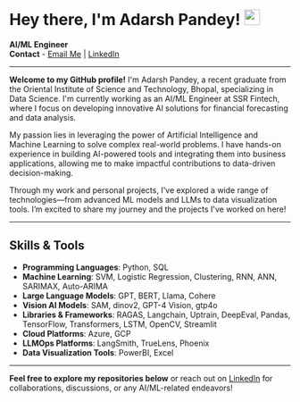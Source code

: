 # Hey there, I'm Adarsh Pandey! <img src="https://media.giphy.com/media/hvRJCLFzcasrR4ia7z/giphy.gif" width="28">

**AI/ML Engineer**  
**Contact** - [Email Me](mailto:adarshpandeywo@gmail.com) | [LinkedIn](https://linkedin.com/in/justadarsh)

---

**Welcome to my GitHub profile!** I'm Adarsh Pandey, a recent graduate from the Oriental Institute of Science and Technology, Bhopal, specializing in Data Science. I'm currently working as an AI/ML Engineer at SSR Fintech, where I focus on developing innovative AI solutions for financial forecasting and data analysis.

My passion lies in leveraging the power of Artificial Intelligence and Machine Learning to solve complex real-world problems. I have hands-on experience in building AI-powered tools and integrating them into business applications, allowing me to make impactful contributions to data-driven decision-making.

Through my work and personal projects, I've explored a wide range of technologies—from advanced ML models and LLMs to data visualization tools. I’m excited to share my journey and the projects I've worked on here!

---

## Skills & Tools

- **Programming Languages**: Python, SQL
- **Machine Learning**: SVM, Logistic Regression, Clustering, RNN, ANN, SARIMAX, Auto-ARIMA  
- **Large Language Models**: GPT, BERT, Llama, Cohere  
- **Vision AI Models**: SAM, dinov2, GPT-4 Vision, gtp4o  
- **Libraries & Frameworks**: RAGAS, Langchain, Uptrain, DeepEval, Pandas, TensorFlow, Transformers, LSTM, OpenCV, Streamlit  
- **Cloud Platforms**: Azure, GCP  
- **LLMOps Platforms**: LangSmith, TrueLens, Phoenix  
- **Data Visualization Tools**: PowerBI, Excel  

---

**Feel free to explore my repositories below** or reach out on [LinkedIn](https://linkedin.com/in/justadarsh) for collaborations, discussions, or any AI/ML-related endeavors!
